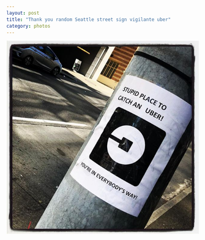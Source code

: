 ```yaml
---
layout: post
title: "Thank you random Seattle street sign vigilante uber"
category: photos
---
```


[![Thank you random Seattle street sign vigilante uber](/instagram/th-Blqn4v1g529.jpg)](https://www.instagram.com/p/Blqn4v1g529/)
